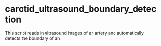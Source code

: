 # carotid_ultrasound_boundary_detection
This script reads in ultrasound images of an artery and automatically detects the boundary of an
